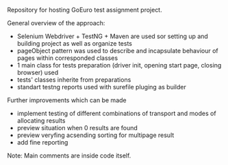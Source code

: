 Repository for hosting GoEuro test assignment project.

General overview of the approach:
 - Selenium Webdriver + TestNG + Maven are used sor setting up and building project as well as organize tests
 - pageObject pattern was used to describe and incapsulate behaviour of pages within corresponded classes
 - 1 main class for tests preparation (driver init, opening start page, closing browser) used
 - tests' classes inherite from preparations
 - standart testng reports used with surefile pluging as builder

Further improvements which can be made
 - implement testing of different combinations of transport and modes of allocating results
 - preview situation when 0 results are found
 - preview veryfing acsending sorting for multipage result
 - add fine reporting

Note: Main comments are inside code itself.
